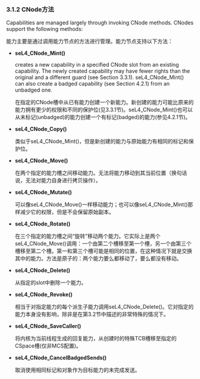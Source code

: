 ### 3.1.2  CNode方法

Capabilities are managed largely through invoking CNode methods. CNodes support the following methods:

能力主要是通过调用能力节点的方法进行管理。能力节点支持以下方法：

* **seL4_CNode_Mint()** 

    creates a new capability in a specified CNode slot from an existing capability. The newly created capability may have fewer rights than the original and a different guard (see Section 3.3.1). seL4_CNode_Mint() can also create a badged capability (see Section 4.2.1) from an unbadged one.

    在指定的CNode槽中从已有能力创建一个新能力。新创建的能力可能比原来的能力拥有更少的权限和不同的保护位(见3.3.1节)。seL4_CNode_Mint()也可以从未标记(unbadged)的能力创建一个有标记(badged)的能力(参见4.2.1节)。

* **seL4_CNode_Copy()**

    类似于seL4_CNode_Mint()，但是新创建的能力与原始能力有相同的标记和保护位。

* **seL4_CNode_Move()**
 
    在两个指定的能力槽之间移动能力。无法将能力移动到其当前位置（换句话说，无法对能力自身进行拷贝操作）。

* **seL4_CNode_Mutate()**

    可以像seL4_CNode_Move()一样移动能力；也可以像seL4_CNode_Mint()那样减少它的权限，但是不会保留原始副本。

* **seL4_CNode_Rotate()**

    在三个指定的能力槽之间“旋转”移动两个能力。它实际上是两个seL4_CNode_Move()调用：一个由第二个槽移至第一个槽，另一个由第三个槽移至第二个槽。第一和第三个槽可能是相同的位置，在这种情况下就是交换其中的能力。方法是原子的：两个能力要么都移动了，要么都没有移动。

* **seL4_CNode_Delete()** 

    从指定的slot中删除一个能力。

* **seL4_CNode_Revoke()** 

    相当于对指定能力的每个派生子能力调用seL4_CNode_Delete()。它对指定的能力本身没有影响，除非是在第3.2节中描述的非常特殊的情况下。

* **seL4_CNode_SaveCaller()**

    将内核为当前线程生成的回复能力，从创建时的特殊TCB槽移至指定的CSpace槽(仅非MCS配置)。

* **seL4_CNode_CancelBadgedSends()**

    取消使用相同标记和对象作为目标能力的未完成发送。
